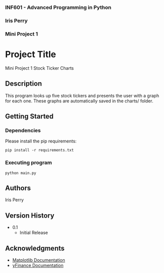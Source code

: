 ### INF601 - Advanced Programming in Python
### Iris Perry
### Mini Project 1
 
 
# Project Title
 
Mini Project 1 Stock Ticker Charts
 
## Description
 
This program looks up five stock tickers and presents the user with a graph for each one. These graphs are automatically saved in the charts/ folder.
 
## Getting Started
 
### Dependencies
 
Please install the pip requirements:
```
pip install -r requirements.txt
```
 
### Executing program

```
python main.py
```
 
## Authors
 
Iris Perry
 
## Version History

* 0.1
    * Initial Release
 
## Acknowledgments

* [Matplotlib Documentation](https://matplotlib.org/stable/index.html)
* [yFinance Documentation](https://ranaroussi.github.io/yfinance/)
